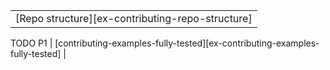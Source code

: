||
|--------|
| [Repo structure][ex-contributing-repo-structure] |

<div class="hidden">
TODO P1
| [contributing-examples-fully-tested][ex-contributing-examples-fully-tested] |
</div>
